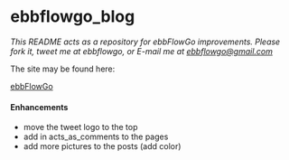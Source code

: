 <h1>ebbflowgo_blog</h1>

*This README acts as a repository for ebbFlowGo improvements. Please fork it, tweet me at ebbflowgo, or E-mail me at ebbflowgo@gmail.com*

The site may be found here:

[ebbFlowGo](www.ebbflowgo.tk)

#### Enhancements

- move the tweet logo to the top
- add in acts_as_comments to the pages
- add more pictures to the posts (add color)

#### 
